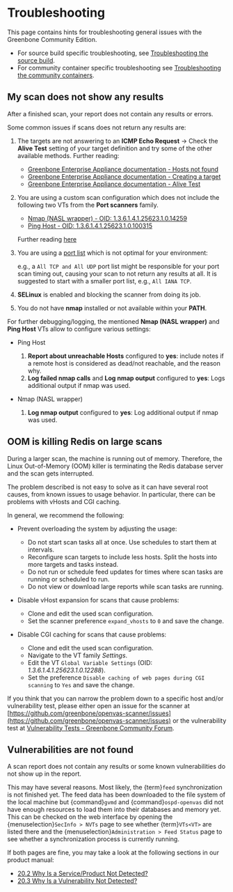 # Troubleshooting

This page contains hints for troubleshooting general issues with the
Greenbone Community Edition.

- For source build specific troubleshooting, see
[Troubleshooting the source build](./22.4/source-build/troubleshooting.md).
- For community container specific troubleshooting see [Troubleshooting the community containers](./22.4/container/troubleshooting.md).

## My scan does not show any results

After a finished scan, your report does not contain any results or errors.

Some common issues if scans does not return any results are:

1. The targets are not answering to an **ICMP Echo Request** → Check the
   **Alive Test** setting of your target definition and try some of the other
   available methods. Further reading:

   - [Greenbone Enterprise Appliance documentation - Hosts not found](https://docs.greenbone.net/GSM-Manual/gos-22.04/en/scanning.html#hosts-not-found)
   - [Greenbone Enterprise Appliance documentation - Creating a target](https://docs.greenbone.net/GSM-Manual/gos-22.04/en/scanning.html#creating-a-target)
   - [Greenbone Enterprise Appliance documentation - Alive Test](https://docs.greenbone.net/GSM-Manual/gos-22.04/en/scanning.html#alive-test)

2. You are using a custom scan configuration which does not include the following
   two VTs from the **Port scanners** family.

   - [Nmap (NASL wrapper) - OID: 1.3.6.1.4.1.25623.1.0.14259](https://secinfo.greenbone.net/nvt/1.3.6.1.4.1.25623.1.0.14259)
   - [Ping Host - OID: 1.3.6.1.4.1.25623.1.0.100315](https://secinfo.greenbone.net/nvt/1.3.6.1.4.1.25623.1.0.100315)

    Further reading [here](https://community.greenbone.net/t/hint-self-created-scan-configs-copy-of-empty-scan-config-showing-no-results/331)

3. You are using a [port list](https://docs.greenbone.net/GSM-Manual/gos-22.04/en/performance.html#selecting-a-port-list-for-a-task)
   which is not optimal for your environment:

    e.g., a ``All TCP and All UDP`` port list might be responsible for your
    port scan timing out, causing your scan to not return any results at all.
    It is suggested to start with a smaller port list, e.g., ``All IANA TCP``.

4. **SELinux** is enabled and blocking the scanner from doing its job.

5. You do not have **nmap** installed or not available within your **PATH**.

For further debugging/logging, the mentioned **Nmap (NASL wrapper)** and
**Ping Host** VTs allow to configure various settings:

* Ping Host
    1. **Report about unreachable Hosts** configured to **yes**: include notes
      if a remote host is considered as dead/not reachable, and the reason why.
    2. **Log failed nmap calls** and **Log nmap output** configured to **yes**:
      Logs additional output if nmap was used.

* Nmap (NASL wrapper)
    1. **Log nmap output** configured to **yes**: Log additional output if nmap
      was used.

## OOM is killing Redis on large scans

During a larger scan, the machine is running out of memory. Therefore, the Linux
Out-of-Memory (OOM) killer is terminating the Redis database server and the scan
gets interrupted.

The problem described is not easy to solve as it can have several root causes,
from known issues to usage behavior. In particular, there can be problems with
vHosts and CGI caching.

In general, we recommend the following:

* Prevent overloading the system by adjusting the usage:
    * Do not start scan tasks all at once. Use schedules to start them at intervals.
    * Reconfigure scan targets to include less hosts. Split the hosts into more targets and tasks instead.
    * Do not run or schedule feed updates for times where scan tasks are running or scheduled to run.
    * Do not view or download large reports while scan tasks are running.

* Disable vHost expansion for scans that cause problems:
    * Clone and edit the used scan configuration.
    * Set the scanner preference `expand_vhosts` to `0` and save the change.

* Disable CGI caching for scans that cause problems:
    * Clone and edit the used scan configuration.
    * Navigate to the VT family *Settings*.
    * Edit the VT `Global Variable Settings` (OID: *1.3.6.1.4.1.25623.1.0.12288*).
    * Set the preference `Disable caching of web pages during CGI scanning` to `Yes` and save the change.

If you think that you can narrow the problem down to a specific host and/or
vulnerability test, please either open an issue for the scanner at
[https://github.com/greenbone/openvas-scanner/issues](https://github.com/greenbone/openvas-scanner/issues)
or the vulnerability test at [Vulnerability Tests - Greenbone Community Forum](https://forum.greenbone.net/c/vulnerability-tests/7).

## Vulnerabilities are not found

A scan report does not contain any results or some known vulnerabilities do not
show up in the report.

This may have several reasons. Most likely, the {term}`feed` synchronization is not
finished yet. The feed data has been downloaded to the file system of the local
machine but {command}`gvmd` and {command}`ospd-openvas` did not have enough resources
to load them into their databases and memory yet. This can be checked on the web interface
by opening the {menuselection}`SecInfo > NVTs` page to see whether {term}`VTs<VT>`
are listed there and the {menuselection}`Administration > Feed Status`
page to see whether a synchronization process is currently running.

If both pages are fine, you may take a look at the following sections in our
product manual:
- [20.2 Why Is a Service/Product Not Detected?](https://docs.greenbone.net/GSM-Manual/gos-22.04/en/faq.html#why-is-a-service-product-not-detected)
- [20.3 Why Is a Vulnerability Not Detected?](https://docs.greenbone.net/GSM-Manual/gos-22.04/en/faq.html#why-is-a-vulnerability-not-detected)
